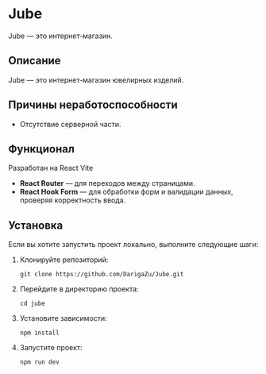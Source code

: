 # Jube
Jube — это интернет-магазин.  
## Описание
Jube — это интернет-магазин ювелирных изделий.
## Причины неработоспособности
- Отсутствие серверной части.
## Функционал
Разработан на React Vite
- **React Router** — для переходов между страницами.
- **React Hook Form** — для обработки форм и валидации данных, проверяя корректность ввода.
## Установка
Если вы хотите запустить проект локально, выполните следующие шаги:
1. Клонируйте репозиторий:
   ```
   git clone https://github.com/DarigaZu/Jube.git
2. Перейдите в директорию проекта:
   ```
   cd jube
3. Установите зависимости:
   ```
   npm install
4. Запустите проект:
   ```
   npm run dev   

